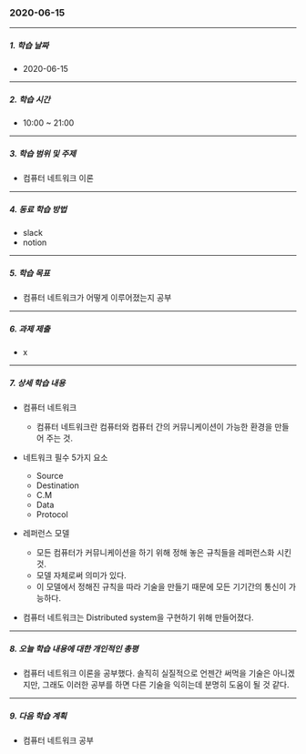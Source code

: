 ### 2020-06-15
-----
##### 1. 학습 날짜
- 2020-06-15

-----
##### 2. 학습 시간
- 10:00 ~ 21:00

-----
##### 3. 학습 범위 및 주제
- 컴퓨터 네트워크 이론

-----
##### 4. 동료 학습 방법
- slack
- notion

-----
##### 5. 학습 목표
- 컴퓨터 네트워크가 어떻게 이루어졌는지 공부

-----
##### 6. 과제 제출
- x

-----
##### 7. 상세 학습 내용
- 컴퓨터 네트워크
    - 컴퓨터 네트워크란 컴퓨터와 컴퓨터 간의 커뮤니케이션이 가능한 환경을 만들어 주는 것.

- 네트워크 필수 5가지 요소
    - Source
    - Destination
    - C.M
    - Data
    - Protocol

- 레퍼런스 모델
    - 모든 컴퓨터가 커뮤니케이션을 하기 위해 정해 놓은 규칙들을 레퍼런스화 시킨 것.
    - 모델 자체로써 의미가 있다.
    - 이 모델에서 정해진 규칙을 따라 기술을 만들기 때문에 모든 기기간의 통신이 가능하다.

- 컴퓨터 네트워크는 Distributed system을 구현하기 위해 만들어졌다.

-----
##### 8. 오늘 학습 내용에 대한 개인적인 총평
- 컴퓨터 네트워크 이론을 공부했다. 솔직히 실질적으로 언젠간 써먹을 기술은 아니겠지만, 그래도 이러한 공부를 하면 다른 기술을 익히는데 분명히 도움이 될 것 같다.

-----
##### 9. 다음 학습 계획
- 컴퓨터 네트워크 공부
